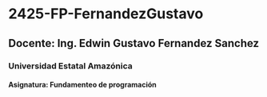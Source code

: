 # 2425-FP-FernandezGustavo

## Docente: Ing. Edwin Gustavo Fernandez Sanchez

### Universidad Estatal Amazónica

#### Asignatura: Fundamenteo de programación